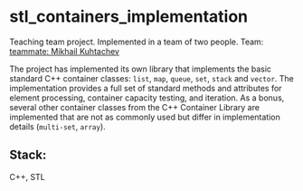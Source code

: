 # stl_containers_implementation

Teaching team project. Implemented in a team of two people.
Team: [teammate: Mikhail Kuhtachev](https://github.com/Kuhtaaa)

The project has implemented its own library that implements the basic standard C++ container classes: `list`, `map`, `queue`, `set`, `stack` and `vector`. The implementation provides a full set of standard methods and attributes for element processing, container capacity testing, and iteration. As a bonus, several other container classes from the C++ Container Library are implemented that are not as commonly used but differ in implementation details (`multi-set`, `array`).

## Stack: 
C++, STL
